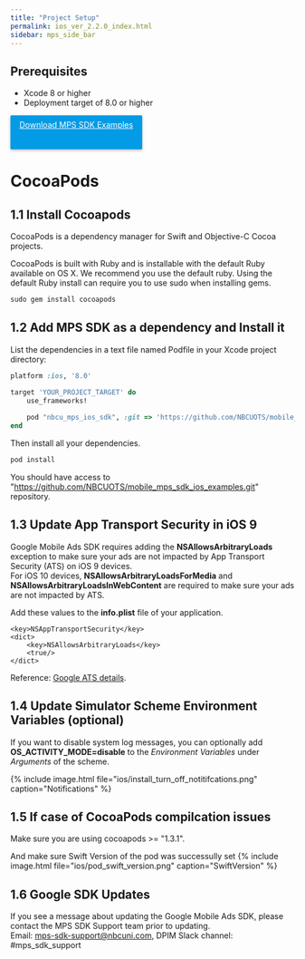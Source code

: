 ```yaml
---
title: "Project Setup"
permalink: ios_ver_2.2.0_index.html
sidebar: mps_side_bar
---
```


## Prerequisites
* Xcode 8 or higher
* Deployment target of 8.0 or higher

<p id="download">
    <a  href="https://github.com/NBCUOTS/mobile_mps_sdk_ios_examples/releases/tag/release-2.0.0">Download MPS SDK Examples
    </a>
</p>

#  CocoaPods


## 1.1 Install Cocoapods

CocoaPods is a dependency manager for Swift and Objective-C Cocoa projects.

CocoaPods is built with Ruby and is installable with the default Ruby available on OS X. We recommend you use the default ruby.
Using the default Ruby install can require you to use sudo when installing gems. 

```ruby 
sudo gem install cocoapods
```

## 1.2 Add MPS SDK as a dependency and Install it

List the dependencies in a text file named Podfile in your Xcode project directory:
```ruby
platform :ios, '8.0'

target 'YOUR_PROJECT_TARGET' do 
    use_frameworks!
    
	pod "nbcu_mps_ios_sdk", :git => 'https://github.com/NBCUOTS/mobile_mps_sdk_ios_examples.git', :tag => 'release-2.0.0'
end
```
Then install all your dependencies.
```ruby
pod install
```
You should have access to "https://github.com/NBCUOTS/mobile_mps_sdk_ios_examples.git" repository.


## 1.3 Update App Transport Security in iOS 9

Google Mobile Ads SDK requires adding the **NSAllowsArbitraryLoads** exception to make sure your ads are not impacted by App Transport Security (ATS) on iOS 9 devices.   
For iOS 10 devices, **NSAllowsArbitraryLoadsForMedia** and **NSAllowsArbitraryLoadsInWebContent** are required to make sure your ads are not impacted by ATS.

Add these values to the **info.plist** file of your application. 

```
<key>NSAppTransportSecurity</key>
<dict>
    <key>NSAllowsArbitraryLoads</key>
    <true/>
</dict>
```
Reference: [Google ATS details](https://developers.google.com/mobile-ads-sdk/docs/dfp/ios/app-transport-security). 


## 1.4 Update Simulator Scheme Environment Variables (optional)

If you want to disable system log messages, you can optionally add **OS_ACTIVITY_MODE=disable** to the *Environment Variables* under *Arguments* of the scheme.

{% include image.html file="ios/install_turn_off_notitifcations.png" caption="Notifications" %}


## 1.5 If case of CocoaPods compilcation issues

Make sure you are using cocoapods >= "1.3.1".

And make sure Swift Version of the pod was successully set
{% include image.html file="ios/pod_swift_version.png" caption="SwiftVersion" %}


## 1.6 Google SDK Updates

If you see a message about updating the Google Mobile Ads SDK, please contact the MPS SDK Support team prior to updating.  
Email: <mps-sdk-support@nbcuni.com>, DPIM Slack channel:  #mps_sdk_support


<style>
#download > a
{
    background-color: #039be5;
    color: #fff;
    box-shadow: 0 2px 5px 0 rgba(0,0,0,.26);  
    border: 0;
    border-radius: 2px;
    cursor: pointer;
    display: inline-block;
    height: 44px;
    margin: 0;
    min-width: 36px;
    outline: 0;
    padding: 8px;
    padding-left: 16px;
    padding-right: 16px;
    vertical-align: middle;
    text-align: center;
    vertical-align: middle;
}
</style>